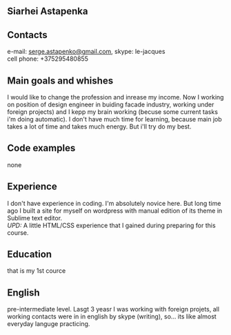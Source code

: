 ## **Siarhei Astapenka**<br>

## **Contacts**
e-mail: serge.astapenko@gmail.com, 
skype: le-jacques <br>
cell phone: +375295480855

## **Main goals and whishes**
I would like to change the profession and inrease my income. Now I working on position of design engineer in buiding facade industry, working under foreign projects) and I kepp my brain working (becuse some current tasks i'm doing automatic). I don't have much time for learning, because main job takes a lot of time and takes much energy. But i'll try do my best. <br>

## **Code examples**
none <br>

## **Experience**
I don't have experience in coding. I'm absolutely novice here. But long time ago I built a site for myself on wordpress with manual edition of its theme in Sublime text editor. <br>
*UPD:* A little HTML/CSS experience that I gained during preparing for this course.<br>

## **Education**
that is my 1st cource<br>

## **English** 
pre-intermediate level. Lasgt 3 yeasr I was working with foreign projets, all working  contacts were in in  english by skype (writing), so...  its like almost everyday languge practicing. 
